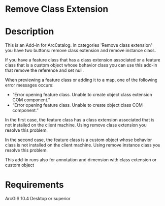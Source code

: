 # Remove Class Extension

# Description

This is an Add-in for ArcCatalog. In categories 'Remove class extension' you have two buttons: remove class extension and remove instance class. 

If you have a feature class that has a class extension associated or a feature class that is a custom object whose behavior class
you can use this add-in that remove the reference and set null.

When previewing a feature class or adding it to a map, one of the following error messages occurs: 
<ul>
<li>“Error opening feature class. Unable to create object class extension COM component.”</li> 
<li>“Error opening feature class. 
Unable to create object class COM component.” </li>
</ul>

In the first case, the feature class has a class extension associated that is not installed on the client machine. 
Using remove class extension you resolve this problem. 

In the second case, the feature class is a custom object whose behavior class is not installed on the client machine. 
Using remove instance class you resolve this problem.

This add-in runs also for annotation and dimension with class extension or custom object

# Requirements 
ArcGIS 10.4 Desktop or superior

